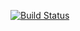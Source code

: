 [![Build Status](https://secure.travis-ci.org/axelarge/php-array-tools.png?branch=master)](http://travis-ci.org/axelarge/php-array-tools)
